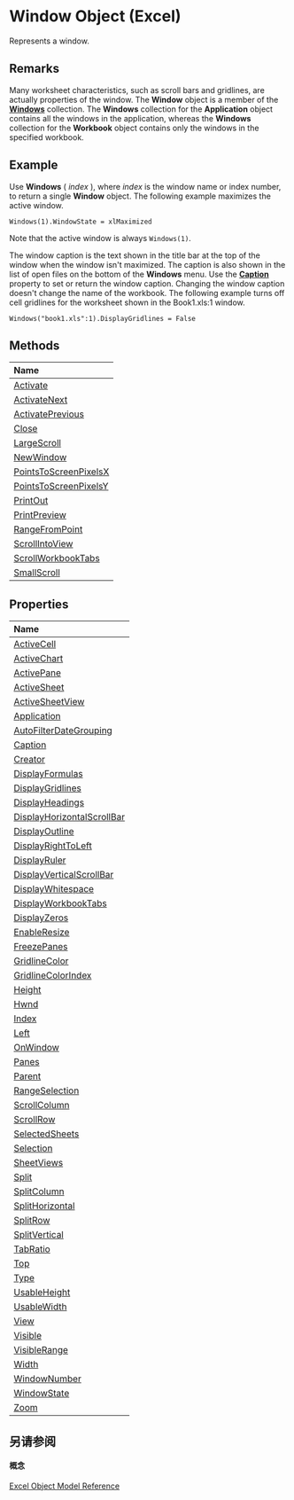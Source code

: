 
# Window Object (Excel)

Represents a window.


## Remarks

 Many worksheet characteristics, such as scroll bars and gridlines, are actually properties of the window. The **Window** object is a member of the **[Windows](d5d0e3c9-9132-469c-d033-d29397dacd77.md)** collection. The **Windows** collection for the **Application** object contains all the windows in the application, whereas the **Windows** collection for the **Workbook** object contains only the windows in the specified workbook.


## Example

Use  **Windows** ( _index_ ), where _index_ is the window name or index number, to return a single **Window** object. The following example maximizes the active window.


```
Windows(1).WindowState = xlMaximized
```

Note that the active window is always  `Windows(1)`.

The window caption is the text shown in the title bar at the top of the window when the window isn't maximized. The caption is also shown in the list of open files on the bottom of the  **Windows** menu. Use the **[Caption](d8a5ca13-90b8-d7ce-d041-2cdc544789e5.md)** property to set or return the window caption. Changing the window caption doesn't change the name of the workbook. The following example turns off cell gridlines for the worksheet shown in the Book1.xls:1 window.




```
Windows("book1.xls":1).DisplayGridlines = False
```


## Methods



|**Name**|
|:-----|
|[Activate](7e0fdc4e-6399-62a8-f706-1653eb9217a2.md)|
|[ActivateNext](eeef1ef2-b1c5-6618-1f66-827bc64e2033.md)|
|[ActivatePrevious](5f244c28-ec32-7f28-cf0a-075f8a2d014d.md)|
|[Close](59772b1d-823e-70d6-97d7-a5ddb44abdcc.md)|
|[LargeScroll](f3d74426-ece5-559f-c8c2-c356eb532217.md)|
|[NewWindow](e9891c74-e2c7-8e33-a1b8-85ec76ee75be.md)|
|[PointsToScreenPixelsX](b637ae59-30fe-a5cd-2c0d-d9cb63c77d84.md)|
|[PointsToScreenPixelsY](ec25e6d4-22c1-2444-9582-37187901ae02.md)|
|[PrintOut](735b2bc4-ff5b-13b8-6223-f71fc55e339e.md)|
|[PrintPreview](d38dacd1-6281-0c58-75bf-9bd87eaf2fe8.md)|
|[RangeFromPoint](ece6172d-013d-5175-55e3-4968947d9e4e.md)|
|[ScrollIntoView](8d516288-90b2-b080-b909-fd49d10f0f5a.md)|
|[ScrollWorkbookTabs](5c7c4d74-f125-d67e-2196-14a740afe947.md)|
|[SmallScroll](dcf1fdeb-36ab-06ed-a9fc-5b2bbaecc457.md)|

## Properties



|**Name**|
|:-----|
|[ActiveCell](07ae9613-94b4-b3b9-c645-8acdabfebe86.md)|
|[ActiveChart](505902dd-63c3-cd11-c3cc-a82680c11768.md)|
|[ActivePane](f518802d-8624-6e61-d76a-d318149e0142.md)|
|[ActiveSheet](44e4fd8d-45bd-5626-66db-107fb451b73f.md)|
|[ActiveSheetView](75bdb4a6-0579-649c-20a4-6cd55fbd7e3e.md)|
|[Application](42761d92-76de-f4c2-edcf-cef514ab0ee4.md)|
|[AutoFilterDateGrouping](0f0d875d-3ae3-2aaa-9d38-78e65373573e.md)|
|[Caption](d8a5ca13-90b8-d7ce-d041-2cdc544789e5.md)|
|[Creator](fb41f6ad-241a-3a04-729f-f04e1c5d0296.md)|
|[DisplayFormulas](04e75e40-4eb9-93f9-73b2-4024a1c1151d.md)|
|[DisplayGridlines](d4253c7f-bed2-6e58-9b04-479355f70561.md)|
|[DisplayHeadings](7105f3a4-2322-c796-5ca6-59ea46d2e248.md)|
|[DisplayHorizontalScrollBar](e411433e-286f-7482-a026-f186ae715949.md)|
|[DisplayOutline](3934e907-1792-6ff3-6529-dd1dd45ce221.md)|
|[DisplayRightToLeft](8aed55f5-bab5-6af9-b959-f1b736b5e62b.md)|
|[DisplayRuler](16cf207e-6d11-2689-9b04-5f9b9a65d848.md)|
|[DisplayVerticalScrollBar](19120328-e32e-6939-93f1-f6d0e8bd472d.md)|
|[DisplayWhitespace](3baa40f7-f1f1-bc9e-55ab-abaf9653393a.md)|
|[DisplayWorkbookTabs](abb7580a-bca0-5940-4b41-4dfbaf52514a.md)|
|[DisplayZeros](cddb671b-5b7f-c2a8-1527-bfe0bfdced78.md)|
|[EnableResize](cc94ca6f-0553-8d63-c30d-0fe6fdbff551.md)|
|[FreezePanes](fd8c7b3b-4f70-72bd-68e4-a34442192a4e.md)|
|[GridlineColor](d2d35a5c-cc5c-4547-a22d-78fe2ef11073.md)|
|[GridlineColorIndex](c178bed5-8478-aea9-7cb4-2c7f498b533e.md)|
|[Height](abfbd7ee-a983-cfb1-51c3-09159c8ba08c.md)|
|[Hwnd](59e79a5b-00ee-44c9-ad55-7ca86160e047.md)|
|[Index](ea8e3dae-032e-9188-1068-ed1248dcff1a.md)|
|[Left](fc9bcd55-0cef-88a8-9af0-60836bcdf5e7.md)|
|[OnWindow](928415d0-075b-acea-ab47-5d971a9b86b6.md)|
|[Panes](ba89f562-66f8-990d-e034-c996557b3687.md)|
|[Parent](f375389b-f37d-2f26-0eab-828924b5e6f8.md)|
|[RangeSelection](1290970f-4a7a-ce68-da5a-d1a90dacf19f.md)|
|[ScrollColumn](3068b3f9-0e5e-b841-4241-7f0c060a5c25.md)|
|[ScrollRow](5fd21ea8-a173-e502-042d-57903bcd43e5.md)|
|[SelectedSheets](3be18be3-895b-131b-7416-270536b84e23.md)|
|[Selection](852ca473-28c6-6315-f793-1a12e7f239a4.md)|
|[SheetViews](eb88a287-0ec7-f7cf-7aae-de529441ebb4.md)|
|[Split](7fcc304f-8a42-f997-2c32-5a9793683bd5.md)|
|[SplitColumn](699e2919-8786-4616-2363-78c3e01e4875.md)|
|[SplitHorizontal](71f5aaaf-c519-dd51-410a-8f9039b11e65.md)|
|[SplitRow](a1b900c3-4152-8701-db1f-1b576249c686.md)|
|[SplitVertical](2e683391-b5c3-0d4d-94a3-0afe82e3965a.md)|
|[TabRatio](41033d2d-9967-3990-b739-61c0649c24f3.md)|
|[Top](e04d6641-9788-1e0b-9343-011c414c31fc.md)|
|[Type](3dd7ba52-78c4-abfe-6fe6-0a4c5a26603f.md)|
|[UsableHeight](e1cbcaa1-779a-1757-0a95-9e53e374ef7c.md)|
|[UsableWidth](7244a9e5-c4f0-715e-74c8-586101b368ce.md)|
|[View](604ea4f4-8268-9939-cac3-2e082a2c4831.md)|
|[Visible](c075d99a-eebd-f70d-51a0-e2b8d60457ec.md)|
|[VisibleRange](50e1dc87-6d7f-4b02-bdbe-77f61a96ca16.md)|
|[Width](5271dd4c-2e0f-cad1-fbe8-dda602202dc1.md)|
|[WindowNumber](42dc6fa2-8c10-41d8-2f74-95401e154094.md)|
|[WindowState](be51b777-1370-03a2-1e3b-a4a89205f6ca.md)|
|[Zoom](82e6ac47-7054-52a9-383e-80be278dab0f.md)|

## 另请参阅


#### 概念


[Excel Object Model Reference](11ea8598-8a20-92d5-f98b-0da04263bf2c.md)